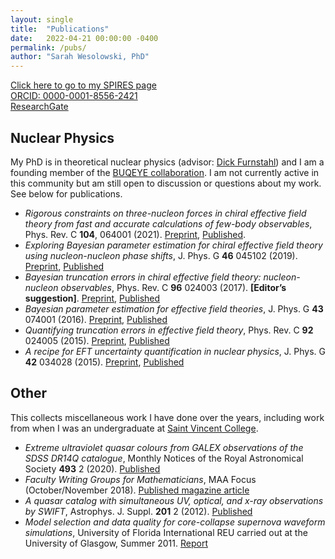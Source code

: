 ```yaml
---
layout: single
title:  "Publications"
date:   2022-04-21 00:00:00 -0400
permalink: /pubs/
author: "Sarah Wesolowski, PhD"
---
```


[Click here to go to my SPIRES page](http://inspirehep.net/author/profile/S.Wesolowski.1)<br>
[ORCID: 0000-0001-8556-2421](https://orcid.org/0000-0001-8556-2421)<br>
[ResearchGate](https://www.researchgate.net/profile/Sarah_Wesolowski)

## Nuclear Physics

My PhD is in theoretical nuclear physics (advisor: [Dick Furnstahl](https://www.asc.ohio-state.edu/furnstahl.1/)) and I am a founding member of the [BUQEYE collaboration](https://buqeye.github.io). I am not currently active in this community but am still open to discussion or questions about my work. See below for publications.

- *Rigorous constraints on three-nucleon forces in chiral effective field theory from fast and accurate calculations of few-body observables*, Phys. Rev. C **104**, 064001 (2021). [Preprint](https://arxiv.org/abs/2104.04441),
[Published](https://journals.aps.org/prc/abstract/10.1103/PhysRevC.104.064001).
- *Exploring Bayesian parameter estimation for chiral effective field theory using nucleon-nucleon phase shifts*, J. Phys. G **46** 045102 (2019).
[Preprint](https://arxiv.org/abs/1808.08211),
[Published](https://iopscience.iop.org/article/10.1088/1361-6471/aaf5fc)
- *Bayesian truncation errors in chiral effective field theory: nucleon-nucleon observables*, Phys. Rev. C **96** 024003 (2017). **[Editor’s suggestion]**.
[Preprint](https://arxiv.org/abs/1704.03308),
[Published](https://journals.aps.org/prc/abstract/10.1103/PhysRevC.96.024003)
- *Bayesian parameter estimation for effective field theories*, J. Phys. G **43** 074001 (2016).
[Preprint](https://arxiv.org/abs/1511.03618),
[Published](http://iopscience.iop.org/article/10.1088/0954-3899/43/7/074001/meta)
- *Quantifying truncation errors in effective field theory*, Phys. Rev. C **92** 024005 (2015).
[Preprint](https://arxiv.org/abs/1506.01343),
[Published](https://journals.aps.org/prc/abstract/10.1103/PhysRevC.92.024005)
- *A recipe for EFT uncertainty quantification in nuclear physics*, J. Phys. G **42** 034028 (2015).
[Preprint](https://arxiv.org/abs/1407.0657),
[Published](http://iopscience.iop.org/article/10.1088/0954-3899/42/3/034028/meta)

## Other

This collects miscellaneous work I have done over the years, including work from when I was an undergraduate at [Saint Vincent College](https://www.stvincent.edu).

- *Extreme ultraviolet quasar colours from GALEX observations of the SDSS DR14Q catalogue*, Monthly Notices of the Royal Astronomical Society **493** 2 (2020). [Published](https://academic.oup.com/mnras/article/493/2/2745/5739929)
- *Faculty Writing Groups for Mathematicians*, MAA Focus (October/November 2018). [Published magazine article](http://digitaleditions.walsworthprintgroup.com/publication/?i=529803)
- *A quasar catalog with simultaneous UV, optical, and x-ray observations by SWIFT*, Astrophys. J. Suppl. **201** 2 (2012). [Published](http://iopscience.iop.org/article/10.1088/0067-0049/201/2/10)
- *Model selection and data quality for core-collapse supernova waveform simulations*, University of Florida International REU carried out at the University of Glasgow, Summer 2011. [Report](http://www.phys.ufl.edu/ireu/IREU2011/pdf_reports/Sarah_report.pdf)
